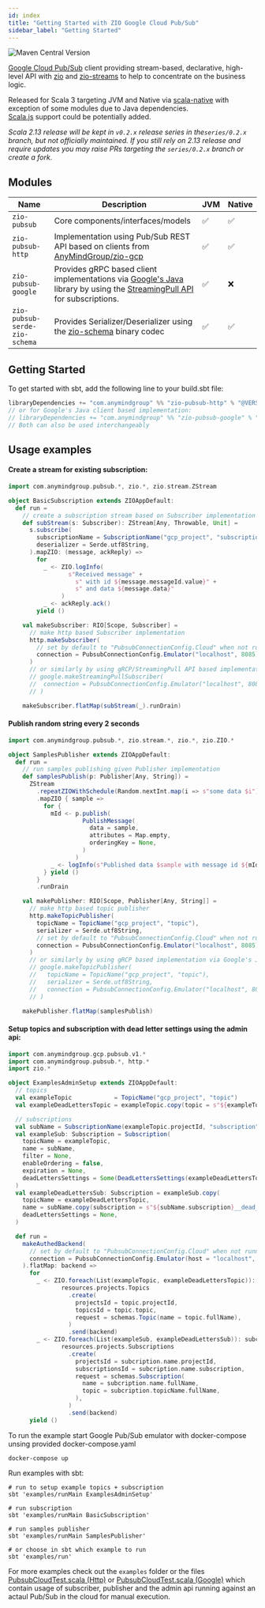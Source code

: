 ```yaml
---
id: index
title: "Getting Started with ZIO Google Cloud Pub/Sub"
sidebar_label: "Getting Started"
---
```


![Maven Central Version](https://img.shields.io/maven-central/v/com.anymindgroup/zio-pubsub_3)

[Google Cloud Pub/Sub](https://cloud.google.com/pubsub) client providing stream-based, declarative, high-level API with [zio](https://zio.dev) and [zio-streams](https://zio.dev/reference/stream) to help to concentrate on the business logic.

Released for Scala 3 targeting JVM and Native via [scala-native](https://scala-native.org) with exception of some modules due to Java dependencies.   
[Scala.js](https://www.scala-js.org) support could be potentially added.  

_Scala 2.13 release will be kept in `v0.2.x` release series in the`series/0.2.x` branch, but not officially maintained. If you still rely on 2.13 release and require updates you may raise PRs targeting the `series/0.2.x` branch or create a fork_.  

## Modules

| Name | Description | JVM | Native |
| ---- | ----------- | --- | ------ |
| `zio-pubsub` | Core components/interfaces/models | ✅ | ✅ |
| `zio-pubsub-http` | Implementation using Pub/Sub REST API based on clients from [AnyMindGroup/zio-gcp](https://github.com/AnyMindGroup/zio-gcp) | ✅ | ✅ |
| `zio-pubsub-google` | Provides gRPC based client implementations via [Google's Java](https://cloud.google.com/java/docs/reference/google-cloud-pubsub/latest/overview) library by using the [StreamingPull API](https://cloud.google.com/pubsub/docs/pull#streamingpull_api) for subscriptions. | ✅ | ❌ |
| `zio-pubsub-serde-zio-schema` | Provides Serializer/Deserializer using the [zio-schema](https://github.com/zio/zio-schema) binary codec | ✅ | ✅ |

## Getting Started

To get started with sbt, add the following line to your build.sbt file:

```scala
libraryDependencies += "com.anymindgroup" %% "zio-pubsub-http" % "@VERSION@"
// or for Google's Java client based implementation:
// libraryDependencies += "com.anymindgroup" %% "zio-pubsub-google" % "@VERSION@"
// Both can also be used interchangeably
```

## Usage examples

#### Create a stream for existing subscription:

```scala
import com.anymindgroup.pubsub.*, zio.*, zio.stream.ZStream

object BasicSubscription extends ZIOAppDefault:
  def run =
    // create a subscription stream based on Subscriber implementation provided
    def subStream(s: Subscriber): ZStream[Any, Throwable, Unit] =
      s.subscribe(
        subscriptionName = SubscriptionName("gcp_project", "subscription"),
        deserializer = Serde.utf8String,
      ).mapZIO: (message, ackReply) =>
        for
          _ <- ZIO.logInfo(
                 s"Received message" +
                   s" with id ${message.messageId.value}" +
                   s" and data ${message.data}"
               )
          _ <- ackReply.ack()
        yield ()

    val makeSubscriber: RIO[Scope, Subscriber] =
      // make http based Subscriber implementation
      http.makeSubscriber(
        // set by default to "PubsubConnectionConfig.Cloud" when not running against an emulator
        connection = PubsubConnectionConfig.Emulator("localhost", 8085)
      )
      // or similarly by using gRCP/StreamingPull API based implementation via Google's Java client:
      // google.makeStreamingPullSubscriber(
      //  connection = PubsubConnectionConfig.Emulator("localhost", 8085)
      // )

    makeSubscriber.flatMap(subStream(_).runDrain)
```

#### Publish random string every 2 seconds

```scala
import com.anymindgroup.pubsub.*, zio.stream.*, zio.*, zio.ZIO.*

object SamplesPublisher extends ZIOAppDefault:
  def run =
    // run samples publishing given Publisher implementation
    def samplesPublish(p: Publisher[Any, String]) =
      ZStream
        .repeatZIOWithSchedule(Random.nextInt.map(i => s"some data $i"), Schedule.fixed(2.seconds))
        .mapZIO { sample =>
          for {
            mId <- p.publish(
                     PublishMessage(
                       data = sample,
                       attributes = Map.empty,
                       orderingKey = None,
                     )
                   )
            _ <- logInfo(s"Published data $sample with message id ${mId.value}")
          } yield ()
        }
        .runDrain

    val makePublisher: RIO[Scope, Publisher[Any, String]] =
      // make http based topic publisher
      http.makeTopicPublisher(
        topicName = TopicName("gcp_project", "topic"),
        serializer = Serde.utf8String,
        // set by default to "PubsubConnectionConfig.Cloud" when not running against an emulator
        connection = PubsubConnectionConfig.Emulator("localhost", 8085),
      )
      // or similarly by using gRCP based implementation via Google's Java client:
      // google.makeTopicPublisher(
      //   topicName = TopicName("gcp_project", "topic"),
      //   serializer = Serde.utf8String,
      //   connection = PubsubConnectionConfig.Emulator("localhost", 8085),
      // )

    makePublisher.flatMap(samplesPublish)
```

#### Setup topics and subscription with dead letter settings using the admin api:

```scala
import com.anymindgroup.gcp.pubsub.v1.*
import com.anymindgroup.pubsub.*, http.*
import zio.*

object ExamplesAdminSetup extends ZIOAppDefault:
  // topics
  val exampleTopic            = TopicName("gcp_project", "topic")
  val exampleDeadLettersTopic = exampleTopic.copy(topic = s"${exampleTopic.topic}__dead_letters")

  // subscriptions
  val subName = SubscriptionName(exampleTopic.projectId, "subscription")
  val exampleSub: Subscription = Subscription(
    topicName = exampleTopic,
    name = subName,
    filter = None,
    enableOrdering = false,
    expiration = None,
    deadLettersSettings = Some(DeadLettersSettings(exampleDeadLettersTopic, 5)),
  )
  val exampleDeadLettersSub: Subscription = exampleSub.copy(
    topicName = exampleDeadLettersTopic,
    name = subName.copy(subscription = s"${subName.subscription}__dead_letters"),
    deadLettersSettings = None,
  )

  def run =
    makeAuthedBackend(
      // set by default to "PubsubConnectionConfig.Cloud" when not running against an emulator
      connection = PubsubConnectionConfig.Emulator(host = "localhost", port = 8085)
    ).flatMap: backend =>
      for
        _ <- ZIO.foreach(List(exampleTopic, exampleDeadLettersTopic)): topic =>
               resources.projects.Topics
                 .create(
                   projectsId = topic.projectId,
                   topicsId = topic.topic,
                   request = schemas.Topic(name = topic.fullName),
                 )
                 .send(backend)
        _ <- ZIO.foreach(List(exampleSub, exampleDeadLettersSub)): subcription =>
               resources.projects.Subscriptions
                 .create(
                   projectsId = subcription.name.projectId,
                   subscriptionsId = subcription.name.subscription,
                   request = schemas.Subscription(
                     name = subcription.name.fullName,
                     topic = subcription.topicName.fullName,
                   ),
                 )
                 .send(backend)
      yield ()
```

To run the example start Google Pub/Sub emulator with docker-compose unsing provided docker-compose.yaml

```shell
docker-compose up
```

Run examples with sbt:

```shell
# run to setup example topics + subscription
sbt 'examples/runMain ExamplesAdminSetup'

# run subscription
sbt 'examples/runMain BasicSubscription'

# run samples publisher
sbt 'examples/runMain SamplesPublisher'

# or choose in sbt which example to run
sbt 'examples/run'
```

For more examples check out the `examples` folder or the files 
[PubsubCloudTest.scala (Http)](https://github.com/AnyMindGroup/zio-pubsub/blob/master/zio-pubsub-test/shared/src/test/scala/com/anymindgroup/pubsub/PubsubCloudTest.scala) or
[PubsubCloudTest.scala (Google)](https://github.com/AnyMindGroup/zio-pubsub/blob/master/zio-pubsub-google/src/test/scala/com/anymindgroup/pubsub/google/PubsubCloudTest.scala)
which contain usage of subscriber, publisher and the admin api running against an actaul Pub/Sub in the cloud for manual execution.  
